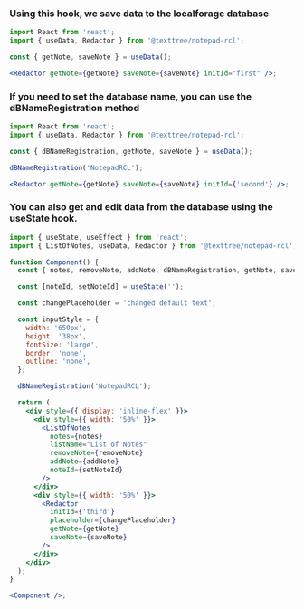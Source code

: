### Using this hook, we save data to the localforage database

```jsx
import React from 'react';
import { useData, Redactor } from '@texttree/notepad-rcl';

const { getNote, saveNote } = useData();

<Redactor getNote={getNote} saveNote={saveNote} initId="first" />;
```

### If you need to set the database name, you can use the dBNameRegistration method

```jsx
import React from 'react';
import { useData, Redactor } from '@texttree/notepad-rcl';

const { dBNameRegistration, getNote, saveNote } = useData();

dBNameRegistration('NotepadRCL');

<Redactor getNote={getNote} saveNote={saveNote} initId={'second'} />;
```

### You can also get and edit data from the database using the useState hook.

```jsx
import { useState, useEffect } from 'react';
import { ListOfNotes, useData, Redactor } from '@texttree/notepad-rcl';

function Component() {
  const { notes, removeNote, addNote, dBNameRegistration, getNote, saveNote } = useData();

  const [noteId, setNoteId] = useState('');

  const changePlaceholder = 'changed default text';

  const inputStyle = {
    width: '650px',
    height: '38px',
    fontSize: 'large',
    border: 'none',
    outline: 'none',
  };

  dBNameRegistration('NotepadRCL');

  return (
    <div style={{ display: 'inline-flex' }}>
      <div style={{ width: '50%' }}>
        <ListOfNotes
          notes={notes}
          listName="List of Notes"
          removeNote={removeNote}
          addNote={addNote}
          noteId={setNoteId}
        />
      </div>
      <div style={{ width: '50%' }}>
        <Redactor
          initId={'third'}
          placeholder={changePlaceholder}
          getNote={getNote}
          saveNote={saveNote}
        />
      </div>
    </div>
  );
}

<Component />;
```
